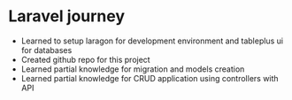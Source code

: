 # Laravel journey

-   Learned to setup laragon for development environment and tableplus ui for databases
-   Created github repo for this project
-   Learned partial knowledge for migration and models creation
-   Learned partial knowledge for CRUD application using controllers with API
